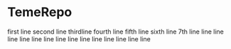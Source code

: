 # TemeRepo
first line 
second line
thirdline
fourth line
fifth line
sixth line
7th line
line
line
line
line
line
line
line
line
line
line
line
line
line
line